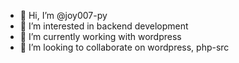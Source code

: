 - 👋 Hi, I’m @joy007-py
- 👀 I’m interested in backend development
- 🌱 I’m currently working with wordpress
- 💞️ I’m looking to collaborate on wordpress, php-src

<!---
joy007-py/joy007-py is a ✨ special ✨ repository because its `README.md` (this file) appears on your GitHub profile.
You can click the Preview link to take a look at your changes.
--->
